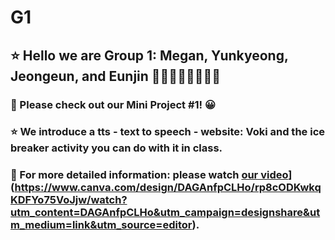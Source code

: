 # G1
## ⭐️ Hello we are Group 1: Megan, Yunkyeong, Jeongeun, and Eunjin ✋🏼✋🏼✋🏼✋🏼
### 🔎 Please check out our Mini Project #1! 😀
### ⭐️ We introduce a tts - text to speech - website: **Voki** and the ice breaker activity you can do with it in class.

### 📝 For more detailed information: please watch [our video]([https://www.canva.com/design/DAGAnfpCLHo/30CO9y3mPv4UtuCwHMAlTw/edit?utm_content=DAGAnfpCLHo&utm_campaign=designshare&utm_medium=link2&utm_source=sharebutton)](https://www.canva.com/design/DAGAnfpCLHo/rp8cODKwkqKDFYo75VoJjw/watch?utm_content=DAGAnfpCLHo&utm_campaign=designshare&utm_medium=link&utm_source=editor).

